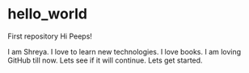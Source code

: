 # hello_world
First repository
Hi Peeps!

I am Shreya. I love to learn new technologies. I love books. I am loving GitHub till now. Lets see if it will continue.
Lets get started. 
